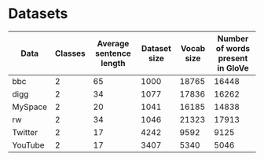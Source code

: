 # Datasets

**Data** | Classes | Average sentence length | Dataset size | Vocab size | Number of words present in GloVe
--- | --- | --- | --- | --- | --- 
bbc | 2 | 65 | 1000 | 18765 | 16448 
digg | 2 | 34 | 1077 | 17836 | 16262 
MySpace | 2 | 20 | 1041 | 16185 | 14838 
rw | 2 | 34 | 1046 | 21323 | 17913 
Twitter | 2 | 17 | 4242 | 9592 | 9125
YouTube | 2 | 17 | 3407 | 5340 | 5046

